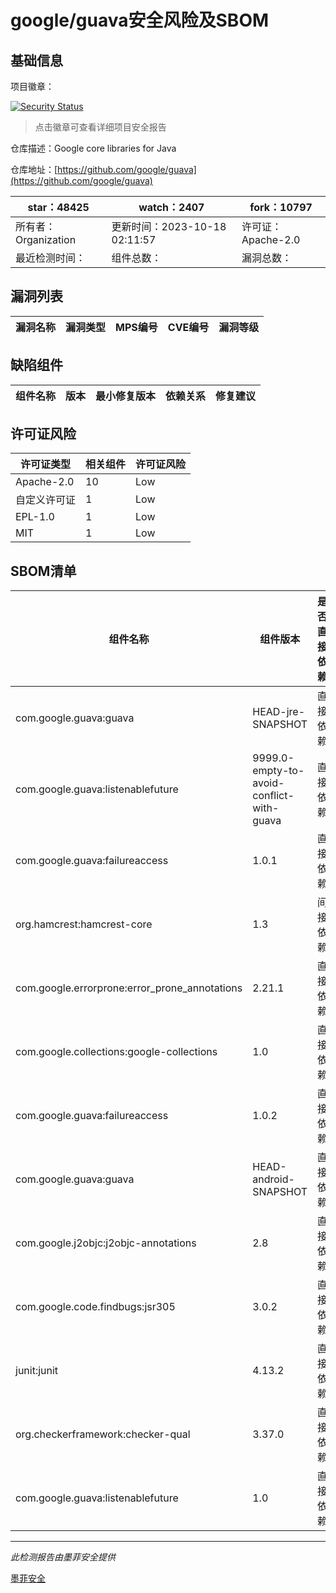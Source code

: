 # google/guava安全风险及SBOM

## 基础信息

项目徽章：

[![Security Status](https://www.murphysec.com/platform3/v31/badge/1714343592444346368.svg)](https://www.murphysec.com/console/report/1714343592377237504/1714343592444346368)

> 点击徽章可查看详细项目安全报告

仓库描述：Google core libraries for Java

仓库地址：[https://github.com/google/guava](https://github.com/google/guava)

| star：48425 | watch：2407 | fork：10797 |
| ----------- | -------------- | ------------ |
| 所有者：Organization | 更新时间：2023-10-18 02:11:57 | 许可证：Apache-2.0 |
| 最近检测时间： | 组件总数： | 漏洞总数： |




## 漏洞列表

| 漏洞名称 | 漏洞类型 | MPS编号 | CVE编号 | 漏洞等级 |
| ------- | ------ | ------- | ------ | ----- |





## 缺陷组件

| 组件名称 | 版本 | 最小修复版本 | 依赖关系 | 修复建议 |
| -------- | ---- | ------------ | -------- | -------- |





## 许可证风险

| 许可证类型 | 相关组件 | 许可证风险 |
| ---------- | -------- | ---------- |
|Apache-2.0|10|Low|
|自定义许可证|1|Low|
|EPL-1.0|1|Low|
|MIT|1|Low|




## SBOM清单

| 组件名称 | 组件版本 | 是否直接依赖 | 仓库 |
| -------- | -------- | ------------ | ---- |
|com.google.guava:guava|HEAD-jre-SNAPSHOT|直接依赖|maven|
|com.google.guava:listenablefuture|9999.0-empty-to-avoid-conflict-with-guava|直接依赖|maven|
|com.google.guava:failureaccess|1.0.1|直接依赖|maven|
|org.hamcrest:hamcrest-core|1.3|间接依赖|maven|
|com.google.errorprone:error_prone_annotations|2.21.1|直接依赖|maven|
|com.google.collections:google-collections|1.0|直接依赖|maven|
|com.google.guava:failureaccess|1.0.2|直接依赖|maven|
|com.google.guava:guava|HEAD-android-SNAPSHOT|直接依赖|maven|
|com.google.j2objc:j2objc-annotations|2.8|直接依赖|maven|
|com.google.code.findbugs:jsr305|3.0.2|直接依赖|maven|
|junit:junit|4.13.2|直接依赖|maven|
|org.checkerframework:checker-qual|3.37.0|直接依赖|maven|
|com.google.guava:listenablefuture|1.0|直接依赖|maven|


------

*此检测报告由墨菲安全提供*

[墨菲安全](www.murphysec.com)